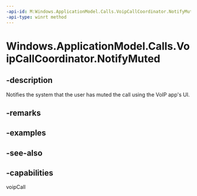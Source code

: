 ```yaml
---
-api-id: M:Windows.ApplicationModel.Calls.VoipCallCoordinator.NotifyMuted
-api-type: winrt method
---
```


<!-- Method syntax
public void NotifyMuted()
-->

# Windows.ApplicationModel.Calls.VoipCallCoordinator.NotifyMuted

## -description
Notifies the system that the user has muted the call using the VoIP app's UI.

## -remarks

## -examples

## -see-also


## -capabilities
voipCall